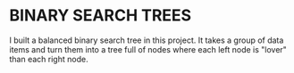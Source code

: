 # BINARY SEARCH TREES

I built a balanced binary search tree in this project. It takes a group of data items and turn them into a tree full of nodes where each left node is "lover" than each right node.
